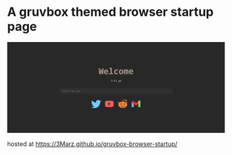 # A gruvbox themed browser startup page

![screenshot](./screenshot.png)

hosted at https://3Marz.github.io/gruvbox-browser-startup/
